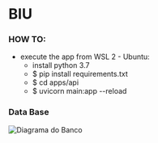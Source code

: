 # BIU

### HOW TO:

- execute the app from WSL 2 - Ubuntu:
    - install python 3.7
    - $ pip install requirements.txt
    - $ cd apps/api
    - $ uvicorn main:app --reload

### Data Base
![Diagrama do Banco](https://i.imgur.com/A10Awm2.png)
